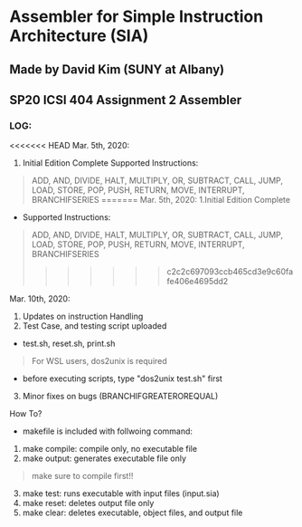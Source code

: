 # Assembler for Simple Instruction Architecture (SIA)
## Made by David Kim (SUNY at Albany)
## SP20 ICSI 404 Assignment 2 Assembler

### LOG:
<<<<<<< HEAD
Mar. 5th, 2020: 
1. Initial Edition Complete
Supported Instructions:
> ADD, AND, DIVIDE, HALT, MULTIPLY, OR, SUBTRACT, CALL, JUMP,
> LOAD, STORE, POP, PUSH, RETURN, MOVE, INTERRUPT,
> BRANCHIFSERIES
=======
Mar. 5th, 2020:
1.Initial Edition Complete
+ Supported Instructions:
>ADD, AND, DIVIDE, HALT, MULTIPLY, OR, SUBTRACT, CALL, JUMP,
>LOAD, STORE, POP, PUSH, RETURN, MOVE, INTERRUPT,
>BRANCHIFSERIES
>>>>>>> c2c2c697093ccb465cd3e9c60fafe406e4695dd2

Mar. 10th, 2020: 
1. Updates on instruction Handling
2. Test Case, and testing script uploaded
* test.sh, reset.sh, print.sh
> For WSL users, dos2unix is required
+ before executing scripts, type "dos2unix test.sh" first
3. Minor fixes on bugs (BRANCHIFGREATEROREQUAL)

How To?
* makefile is included with follwoing command:
1. make compile: compile only, no executable file
2. make output: generates executable file only
> make sure to compile first!!
3. make test: runs executable with input files (input.sia)
4. make reset: deletes output file only
5. make clear: deletes executable, object files, and output file
